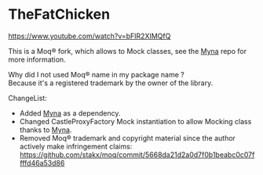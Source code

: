 TheFatChicken
===
https://www.youtube.com/watch?v=bFIR2XIMQfQ  


This is a Moq®️ fork, which allows to Mock classes, see the [Myna](https://github.com/Kuinox/Myna) repo for more information.

Why did I not used Moq®️ name in my package name ?  
Because it's a registered trademark by the owner of the library.

ChangeList: 

- Added [Myna](https://github.com/Kuinox/Myna) as a dependency.
- Changed CastleProxyFactory Mock instantiation to allow Mocking class thanks to [Myna](https://github.com/Kuinox/Myna). 
- Removed Moq®️ trademark and copyright material since the author actively make infringement claims: https://github.com/stakx/moq/commit/5668da21d2a0d7f0b1beabc0c07ffffd46a53d86
